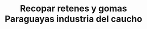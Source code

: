 ---
title: "Recopar retenes y gomas Paraguayas industria del caucho"
url: /ciudad-nueva/recopar-retenes-y-gomas-paraguayas-industria-del-caucho/
shop: Allgemein
---